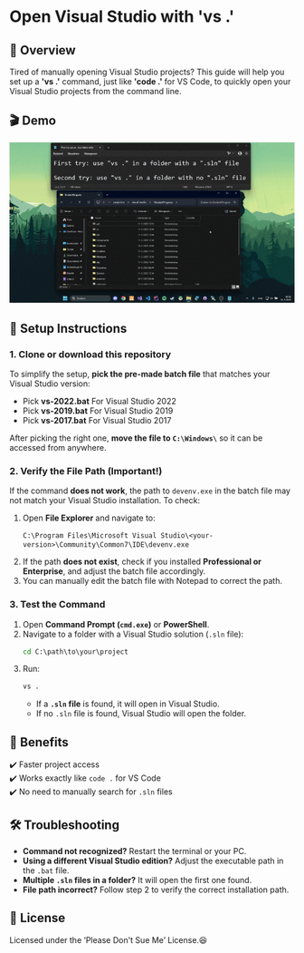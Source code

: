 # Open Visual Studio with 'vs .'

## 🚀 Overview
Tired of manually opening Visual Studio projects? This guide will help you set up a **'vs .'** command, just like **'code .'** for VS Code, to quickly open your Visual Studio projects from the command line.

## 🎬 Demo
![VS Shortcut in Action](https://github.com/Florianvhunnik/OpenVisualStudioShortcut/blob/main/preview.gif)

## 🔧 Setup Instructions

### **1. Clone or download this repository**
To simplify the setup, **pick the pre-made batch file** that matches your Visual Studio version:

- Pick **vs-2022.bat** For Visual Studio 2022
- Pick **vs-2019.bat** For Visual Studio 2019
- Pick **vs-2017.bat** For Visual Studio 2017

After picking the right one, **move the file to `C:\Windows\`** so it can be accessed from anywhere.

### **2. Verify the File Path (Important!)**
If the command **does not work**, the path to `devenv.exe` in the batch file may not match your Visual Studio installation. To check:
1. Open **File Explorer** and navigate to:
   ```plaintext
   C:\Program Files\Microsoft Visual Studio\<your-version>\Community\Common7\IDE\devenv.exe
   ```
2. If the path **does not exist**, check if you installed **Professional or Enterprise**, and adjust the batch file accordingly.
3. You can manually edit the batch file with Notepad to correct the path.

### **3. Test the Command**
1. Open **Command Prompt (`cmd.exe`)** or **PowerShell**.
2. Navigate to a folder with a Visual Studio solution (`.sln` file):
   ```cmd
   cd C:\path\to\your\project
   ```
3. Run:
   ```cmd
   vs .
   ```
   - If a **`.sln` file** is found, it will open in Visual Studio.
   - If no `.sln` file is found, Visual Studio will open the folder.

## 🎯 Benefits
✔️ Faster project access  
✔️ Works exactly like `code .` for VS Code  
✔️ No need to manually search for `.sln` files  

## 🛠️ Troubleshooting
- **Command not recognized?** Restart the terminal or your PC.
- **Using a different Visual Studio edition?** Adjust the executable path in the `.bat` file.
- **Multiple `.sln` files in a folder?** It will open the first one found.
- **File path incorrect?** Follow step 2 to verify the correct installation path.

## 📌 License
Licensed under the ‘Please Don't Sue Me’ License.😆